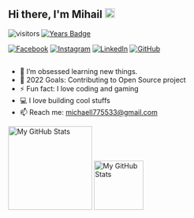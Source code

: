 ## Hi there, I'm Mihail <img src="https://media.giphy.com/media/hvRJCLFzcasrR4ia7z/giphy.gif" width="20px">


![visitors](https://visitor-badge.glitch.me/badge?page_id=warhorse778)
[![Years Badge](https://badges.pufler.dev/years/warhorse778)](https://badges.pufler.dev)

[![Facebook](https://img.shields.io/badge/-Facebook-00B2FF?style=flat-square&logo=Facebook&logoColor=white)](https://www.facebook.com/mihail.stoqnov.180/)
[![Instagram](https://img.shields.io/badge/-Instagram-e4405f?style=flat-square&logo=Instagram&logoColor=white)](https://www.instagram.com/mihail_s7/)
[![LinkedIn](https://img.shields.io/badge/-LinkedIn-0e76a8?style=flat-square&logo=Linkedin&logoColor=white)](https://www.linkedin.com/in/mihail-stoyanov-b11399235/)
[![GitHub](https://img.shields.io/badge/-Github-000000?style=flat-square&logo=Github&logoColor=white)](https://github.com/warhorse778/)

##

- 🌱 I’m obsessed learning new things.
- 🥅 2022 Goals: Contributing to Open Source project
- ⚡ Fun fact: I love coding and gaming
- 💻 I love building cool stuffs
- 📫 Reach me: michaell775533@gmail.com


<p>
  <!-- <summary>:zap: GitHub Stats</summary> -->
  <img height="170em" alt="My GitHub Stats" src="https://github-readme-stats.vercel.app/api?username=warhorse778&show_icons=true&bg_color=00000000&hide_border=true&text_color=3498db&&count_private=true&include_all_commits=true" />

  <img height="100em" alt="My GitHub Stats" src="https://github-readme-stats.vercel.app/api/top-langs/?username=warhorse778&langs_count=8&layout=compact&hide_border=true&bg_color=00000000&text_color=3498db&&count_private=true&include_all_commits=true" />

</p>


